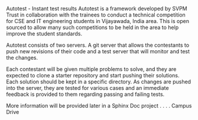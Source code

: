Autotest - Instant test results
Autotest is a framework developed by SVPM Trust in collaboration with the trainees to conduct a technical competition for CSE and IT engineering students in Vijayawada, India area. This is open sourced to allow many such competitions to be held in the area to help improve the student standards.

Autotest consists of two servers. A git server that allows the contestants to push new revisions of their code and a test server that will monitor and test the changes.

Each contestant will be given multiple problems to solve, and they are expected to clone a starter repository and start pushing their solutions. Each solution should be kept in a specific directory. As changes are pushed into the server, they are tested for various cases and an immediate feedback is provided to them regarding passing and failing tests.

More information will be provided later in a Sphinx Doc project . . . .
Campus Drive
